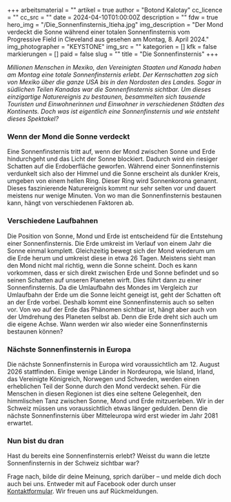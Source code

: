 +++
arbeitsmaterial = ""
artikel = true
author = "Botond Kalotay"
cc_licence = ""
cc_src = ""
date = 2024-04-10T01:00:00Z
description = ""
fdw = true
hero_img = "/Die_Sonnenfinsternis_ltieha.jpg"
img_description = "Der Mond verdeckt die Sonne während einer totalen Sonnenfinsternis vom Progressive Field in Cleveland aus gesehen am Montag, 8. April 2024."
img_photographer = "KEYSTONE"
img_src = ""
kategorien = []
kfk = false
markierungen = []
paid = false
slug = ""
title = "Die Sonnenfinsternis"
+++

_Millionen Menschen in Mexiko, den Vereinigten Staaten und Kanada haben am Montag eine totale Sonnenfinsternis erlebt. Der Kernschatten zog sich von Mexiko über die ganze USA bis in den Nordosten des Landes. Sogar in südlichen Teilen Kanadas war die Sonnenfinsternis sichtbar. Um dieses einzigartige Naturereignis zu bestaunen, besammelten sich tausende Touristen und Einwohnerinnen und Einwohner in verschiedenen Städten des Kontinents. Doch was ist eigentlich eine Sonnenfinsternis und wie entsteht dieses Spektakel?_

### Wenn der Mond die Sonne verdeckt

Eine Sonnenfinsternis tritt auf, wenn der Mond zwischen Sonne und Erde hindurchgeht und das Licht der Sonne blockiert. Dadurch wird ein riesiger Schatten auf die Erdoberfläche geworfen. Während einer Sonnenfinsternis verdunkelt sich also der Himmel und die Sonne erscheint als dunkler Kreis, umgeben von einem hellen Ring. Dieser Ring wird Sonnenkorona genannt. Dieses faszinierende Naturereignis kommt nur sehr selten vor und dauert meistens nur wenige Minuten. Von wo man die Sonnenfinsternis bestaunen kann, hängt von verschiedenen Faktoren ab.

### Verschiedene Laufbahnen

Die Position von Sonne, Mond und Erde ist entscheidend für die Entstehung einer Sonnenfinsternis. Die Erde umkreist im Verlauf von einem Jahr die Sonne einmal komplett. Gleichzeitig bewegt sich der Mond wiederum um die Erde herum und umkreist diese in etwa 26 Tagen. Meistens sieht man den Mond nicht mal richtig, wenn die Sonne scheint. Doch es kann vorkommen, dass er sich direkt zwischen Erde und Sonne befindet und so seinen Schatten auf unseren Planeten wirft. Dies führt dann zu einer Sonnenfinsternis. Da die Umlaufbahn des Mondes im Vergleich zur Umlaufbahn der Erde um die Sonne leicht geneigt ist, geht der Schatten oft an der Erde vorbei. Deshalb kommt eine Sonnenfinsternis auch so selten vor. Von wo auf der Erde das Phänomen sichtbar ist, hängt aber auch von der Umdrehung des Planeten selbst ab. Denn die Erde dreht sich auch um die eigene Achse. Wann werden wir also wieder eine Sonnenfinsternis bestaunen können?

### Nächste Sonnenfinsternis in Europa

Die nächste Sonnenfinsternis in Europa wird voraussichtlich am 12. August 2026 stattfinden. Einige wenige Länder in Nordeuropa, wie Island, Irland, das Vereinigte Königreich, Norwegen und Schweden, werden einen erheblichen Teil der Sonne durch den Mond verdeckt sehen. Für die Menschen in diesen Regionen ist dies eine seltene Gelegenheit, den himmlischen Tanz zwischen Sonne, Mond und Erde mitzuerleben. Wir in der Schweiz müssen uns voraussichtlich etwas länger gedulden. Denn die nächste Sonnenfinsternis über Mitteleuropa wird erst wieder im Jahr 2081 erwartet.

### Nun bist du dran

Hast du bereits eine Sonnenfinsternis erlebt?
Weisst du wann die letzte Sonnenfinsternis in der Schweiz sichtbar war?

Frage nach, bilde dir deine Meinung, sprich darüber – und melde dich doch auch bei uns. Entweder mit auf Facebook oder durch unser [Kontaktformular](https://www.chinderzytig.ch/kontakt/). Wir freuen uns auf Rückmeldungen.
